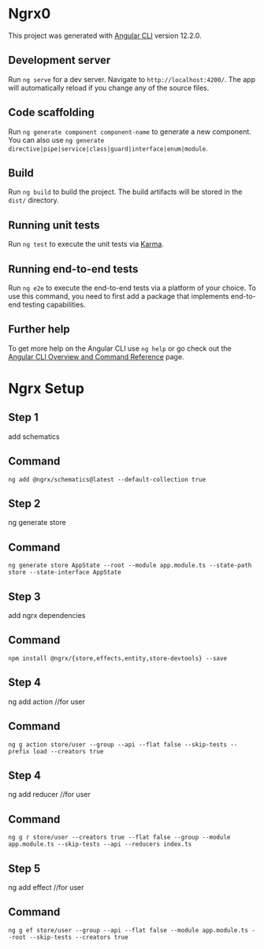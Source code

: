 # Ngrx0

This project was generated with [Angular CLI](https://github.com/angular/angular-cli) version 12.2.0.

## Development server

Run `ng serve` for a dev server. Navigate to `http://localhost:4200/`. The app will automatically reload if you change any of the source files.

## Code scaffolding

Run `ng generate component component-name` to generate a new component. You can also use `ng generate directive|pipe|service|class|guard|interface|enum|module`.

## Build

Run `ng build` to build the project. The build artifacts will be stored in the `dist/` directory.

## Running unit tests

Run `ng test` to execute the unit tests via [Karma](https://karma-runner.github.io).

## Running end-to-end tests

Run `ng e2e` to execute the end-to-end tests via a platform of your choice. To use this command, you need to first add a package that implements end-to-end testing capabilities.

## Further help

To get more help on the Angular CLI use `ng help` or go check out the [Angular CLI Overview and Command Reference](https://angular.io/cli) page.

# Ngrx Setup

## Step 1
add schematics
## Command
```
ng add @ngrx/schematics@latest --default-collection true
```

## Step 2
ng generate store
## Command
```
ng generate store AppState --root --module app.module.ts --state-path store --state-interface AppState
```

## Step 3
add ngrx dependencies
## Command
```
npm install @ngrx/{store,effects,entity,store-devtools} --save
```

## Step 4
ng add action //for user
## Command
```
ng g action store/user --group --api --flat false --skip-tests --prefix load --creators true
```

## Step 4
ng add reducer //for user
## Command
```
ng g r store/user --creators true --flat false --group --module app.module.ts --skip-tests --api --reducers index.ts
```

## Step 5
ng add effect //for user
## Command
```
ng g ef store/user --group --api --flat false --module app.module.ts --root --skip-tests --creators true
```